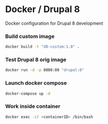 # Docker / Drupal 8

Docker configuration for Drupal 8 development

### Build custom image

```bash
docker build -t "d8-custom:1.0" .
```

### Test Drupal 8 orig image

```bash
docker run -d -p 8080:80 "drupal:8"
```

### Launch docker compose

```bash
docker-compose up -d
```

### Work inside container

```bash
docker exec -it <containerID> /bin/bash
```
